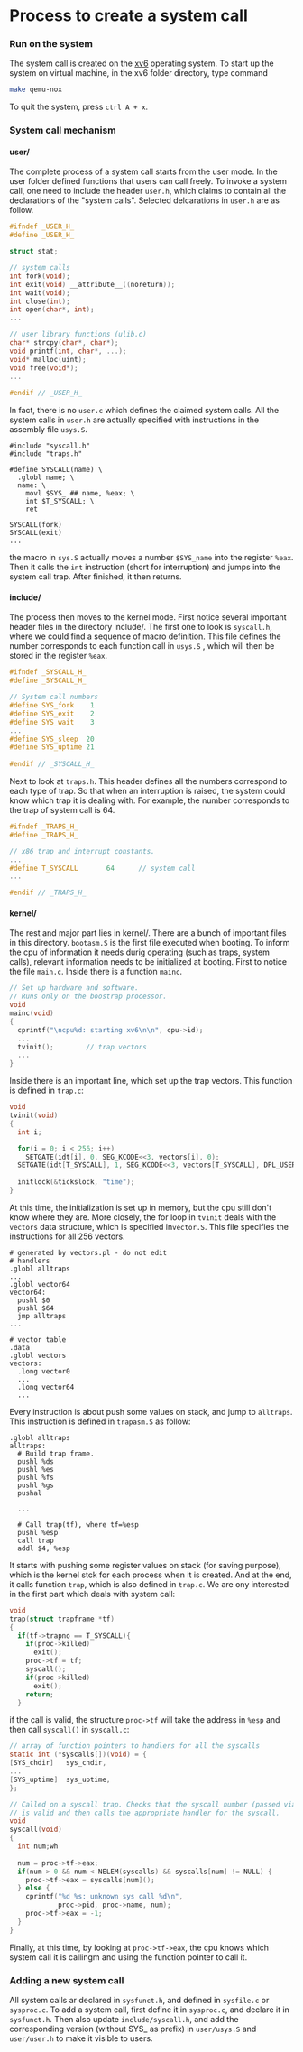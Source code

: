 # Process to create a system call

### Run on the system

The system call is created on the [xv6](https://github.com/mit-pdos/xv6-public) operating system. To start up the system on virtual machine, in the xv6 folder directory, type command

```bash
make qemu-nox
```

To quit the system, press `ctrl A + x`.



### System call mechanism

#### user/

The complete process of a system call  starts from the user mode. In the user folder defined functions that users can call freely. To invoke a system call, one need to include the header `user.h`, which claims to contain all the declarations of the "system calls".  Selected delcarations in `user.h` are as follow.

```C
#ifndef _USER_H_
#define _USER_H_

struct stat;

// system calls
int fork(void);
int exit(void) __attribute__((noreturn));
int wait(void);
int close(int);
int open(char*, int);
...

// user library functions (ulib.c)
char* strcpy(char*, char*);
void printf(int, char*, ...);
void* malloc(uint);
void free(void*);
...
    
#endif // _USER_H_
```

In fact, there is no `user.c` which defines the claimed system calls. All the system calls in `user.h` are actually specified with instructions in the assembly file `usys.S`. 

```assembly
#include "syscall.h"
#include "traps.h"

#define SYSCALL(name) \
  .globl name; \
  name: \
    movl $SYS_ ## name, %eax; \
    int $T_SYSCALL; \
    ret

SYSCALL(fork)
SYSCALL(exit)
...
```

the macro in `sys.S` actually moves a number `$SYS_name` into the register `%eax`. Then it calls the `int` instruction (short for interruption) and jumps into the system call trap. After finished, it then returns.

#### include/

The process then moves to the kernel mode. First notice several important header files in the directory include/. The first one to look is `syscall.h`, where we could find a sequence of macro definition. This file defines the number corresponds to each function call in `usys.S` , which will then be stored in the register `%eax`.

```C
#ifndef _SYSCALL_H_
#define _SYSCALL_H_

// System call numbers
#define SYS_fork    1
#define SYS_exit    2
#define SYS_wait    3
...
#define SYS_sleep  20
#define SYS_uptime 21
    
#endif // _SYSCALL_H_

```

Next to look at `traps.h`. This header defines all the numbers correspond to each type of trap. So that when an interruption is raised, the system could know which trap it is dealing with. For example, the number corresponds to the trap of system call is 64.

```C
#ifndef _TRAPS_H_
#define _TRAPS_H_

// x86 trap and interrupt constants.
...
#define T_SYSCALL       64      // system call
...

#endif // _TRAPS_H_

```

#### kernel/

The rest and major part lies in kernel/. There are a bunch of important files in this directory. `bootasm.S` is the first file executed when booting. To inform the cpu of information it needs durig operating (such as traps, system calls), relevant information needs to be initialized at booting. First to notice the file `main.c`. Inside there is a function `mainc`.

```C
// Set up hardware and software.
// Runs only on the boostrap processor.
void
mainc(void)
{
  cprintf("\ncpu%d: starting xv6\n\n", cpu->id);
  ...
  tvinit();        // trap vectors
  ...
}
```

Inside there is an important line, which set up the trap vectors. This function is defined in `trap.c`:

```C
void
tvinit(void)
{
  int i;

  for(i = 0; i < 256; i++)
    SETGATE(idt[i], 0, SEG_KCODE<<3, vectors[i], 0);
  SETGATE(idt[T_SYSCALL], 1, SEG_KCODE<<3, vectors[T_SYSCALL], DPL_USER);
  
  initlock(&tickslock, "time");
}
```

At this time, the initialization is set up in memory, but the cpu still don't know where they are. More closely, the for loop in `tvinit` deals with the `vectors` data structure, which is specified in`vector.S`. This file specifies the instructions for all 256 vectors.

```assembly
# generated by vectors.pl - do not edit
# handlers
.globl alltraps
...
.globl vector64
vector64:
  pushl $0
  pushl $64
  jmp alltraps
...

# vector table
.data
.globl vectors
vectors:
  .long vector0
  ...
  .long vector64
  ...
```

Every instruction is about push some values on stack, and jump to `alltraps`. This instruction is defined in `trapasm.S` as follow:

```assembly
.globl alltraps
alltraps:
  # Build trap frame.
  pushl %ds
  pushl %es
  pushl %fs
  pushl %gs
  pushal
  
  ...

  # Call trap(tf), where tf=%esp
  pushl %esp
  call trap
  addl $4, %esp

```

It starts with pushing some register values on stack (for saving purpose), which is the kernel stck for each process when it is created. And at the end, it calls function `trap`, which is also defined in `trap.c`. We are ony interested in the first part which deals with system call:

```C
void
trap(struct trapframe *tf)
{
  if(tf->trapno == T_SYSCALL){
    if(proc->killed)
      exit();
    proc->tf = tf;
    syscall();
    if(proc->killed)
      exit();
    return;
  }

```

if the call is valid, the structure `proc->tf` will take the address in `%esp` and then call `syscall()` in `syscall.c`:

```C
// array of function pointers to handlers for all the syscalls
static int (*syscalls[])(void) = {
[SYS_chdir]   sys_chdir,
...
[SYS_uptime]  sys_uptime,
};

// Called on a syscall trap. Checks that the syscall number (passed via eax)
// is valid and then calls the appropriate handler for the syscall.
void
syscall(void)
{
  int num;wh
  
  num = proc->tf->eax;
  if(num > 0 && num < NELEM(syscalls) && syscalls[num] != NULL) {
    proc->tf->eax = syscalls[num]();
  } else {
    cprintf("%d %s: unknown sys call %d\n",
            proc->pid, proc->name, num);
    proc->tf->eax = -1;
  }
}


```

Finally, at this time, by looking at `proc->tf->eax`, the cpu knows which system call it is callingm and using the function pointer to call it.

### Adding a new system call

All system calls ar declared in `sysfunct.h`, and defined in `sysfile.c` or `sysproc.c`. To add a system call, first define it in `sysproc.c`, and declare it in `sysfunct.h`. Then also update `include/syscall.h`, and add the corresponding version (without SYS_ as prefix) in `user/usys.S` and `user/user.h` to make it visible to users.





